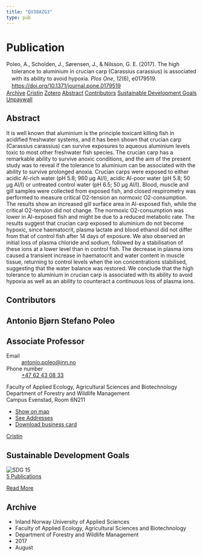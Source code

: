 ```yaml
---
title: "QV38AZG3"
type: pub
---
```

<h1>Publication</h1>
<article id="csl-bib-container-QV38AZG3" class="csl-bib-container">
  <div class="csl-bib-body" style="line-height: 1.35; padding-left: 1em; text-indent:-1em;">
  <div class="csl-entry">Poleo, A., Scholden, J., S&#xF8;rensen, J., &amp; Nilsson, G. E. (2017). The high tolerance to aluminium in crucian carp (Carassius carassius) is associated with its ability to avoid hypoxia. <i>Plos One</i>, <i>12</i>(6), e0179519. <a href="https://doi.org/10.1371/journal.pone.0179519">https://doi.org/10.1371/journal.pone.0179519</a></div>
</div>
  <div class="csl-bib-buttons">
    <a href="#taxonomy-article-QV38AZG3" class="csl-bib-button">Archive</a>
    <a href="https://app.cristin.no/results/show.jsf?id=1484570" alt="Cristin URL" class="csl-bib-button">Cristin</a>
    <a href="http://zotero.org/groups/5402882/items/QV38AZG3" alt="Zotero URL" class="csl-bib-button">Zotero</a>
    <a href="#abstract-article-QV38AZG3" class="csl-bib-button">Abstract</a>
    <a href="#contributors-article-QV38AZG3" class="csl-bib-button">Contributors</a>
    <a href="#sdg-article-QV38AZG3" class="csl-bib-button">Sustainable Development Goals</a>
    <a href="https://journals.plos.org/plosone/article/file?id=10.1371/journal.pone.0179519&amp;type=printable" class="csl-bib-button">Unpaywall</a>
  </div>
  <div id="csl-bib-meta-container-QV38AZG3"></div>
</article>
<div id="csl-bib-meta-QV38AZG3" class="csl-bib-meta">
  <article id="abstract-article-QV38AZG3" class="abstract-article">
    <h1>Abstract</h1>
    It is well known that aluminium is the principle toxicant killing fish in acidified freshwater systems, and it has been shown that crucian carp (Carassius carassius) can survive exposures to aqueous aluminium levels toxic to most other freshwater fish species. The crucian carp has a remarkable ability to survive anoxic conditions, and the aim of the present study was to reveal if the tolerance to aluminium can be associated with the ability to survive prolonged anoxia. Crucian carps were exposed to either acidic Al-rich water (pH 5.8; 960 μg Al/l), acidic Al-poor water (pH 5.8; 50 μg Al/l) or untreated control water (pH 6.5; 50 μg Al/l). Blood, muscle and gill samples were collected from exposed fish, and closed respirometry was performed to measure critical O2-tension an normoxic O2-consumption. The results show an increased gill surface area in Al-exposed fish, while the critical O2-tension did not change. The normoxic O2-consumption was lower in Al-exposed fish and might be due to a reduced metabolic rate. The results suggest that crucian carp exposed to aluminium do not become hypoxic, since haematocrit, plasma lactate and blood ethanol did not differ from that of control fish after 14 days of exposure. We also observed an initial loss of plasma chloride and sodium, followed by a stabilisation of these ions at a lower level than in control fish. The decrease in plasma ions caused a transient increase in haematocrit and water content in muscle tissue, returning to control levels when the ion concentrations stabilised, suggesting that the water balance was restored. We conclude that the high tolerance to aluminium in crucian carp is associated with its ability to avoid hypoxia as well as an ability to counteract a continuous loss of plasma ions.
  </article>
  <article id="contributors-article-QV38AZG3" class="contributors-article">
    <h1>Contributors</h1>
    <div class="personas"> <div class="vrtx-hinn-person-card"> <div class="photo"> <i class="lar la-user-circle missing-person"></i> </div> <div class="info"> <hgroup><h1>Antonio Bjørn Stefano Poleo</h1> <h2>Associate Professor</h2> </hgroup><dl> <dt>Email</dt> <dd> <a href="mailto:antonio.poleo@inn.no">antonio.poleo@inn.no</a> </dd> <dt>Phone number</dt> <dd><a href="tel:+4762430833"> +47 62 43 08 33 </a></dd> </dl> <p> Faculty of Applied Ecology, Agricultural Sciences and Biotechnology<br> Department of Forestry and Wildlife Management<br> Campus Evenstad, Room 6N211 </p> <ul class="vrtx-hinn-links"> <li><a href="https://www.google.com/maps?q=61.42516,11.07813">Show on map</a></li> <li><a href="https://www.inn.no/english/find-an-employee/antonio-poleo.html#vrtx-hinn-addresses">See Addresses</a></li> <li><a href="https://www.inn.no/english/find-an-employee/antonio-poleo.html?vrtx=vcf">Download business card</a></li> </ul> </div> </div> <a href="https://app.cristin.no/persons/show.jsf?id=22191" alt="Cristin URL" class="personas-cristin">Cristin</a> </div>
  </article>
  <article id="sdg-article-QV38AZG3" class="sdg-article">
    <h1>Sustainable Development Goals</h1>
    <div class="sdg-container"><div id="sdg15" class="sdg"> <img src="{{< params subfolder >}}images/sdg/sdg15_en.png" class="image" alt="SDG 15"> <div class="sdg-overlay"> <a href="{{< params subfolder >}}en/archive/?sdg=15#archive" class="sdg-publication-count"><span>5</span> Publications</a> <p><a href="https://sdgs.un.org/goals/goal15" class="sdg-read-more">Read More</a></p> </div> </div></div>
  </article>
  <article id="taxonomy-article-QV38AZG3" class="taxonomy-article">
    <h1>Archive</h1>
    <ul>
      <li>Inland Norway University of Applied Sciences</li>
      <li>Faculty of Applied Ecology, Agricultural Sciences and Biotechnology</li>
      <li>Department of Forestry and Wildlife Management</li>
      <li>2017</li>
      <li>August</li>
    </ul>
  </article>
</div>
